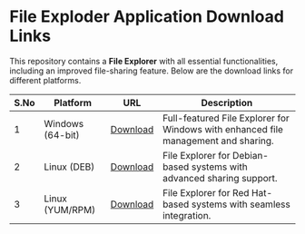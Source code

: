 # File Exploder Application Download Links
This repository contains a **File Explorer** with all essential functionalities, including an improved file-sharing feature. Below are the download links for different platforms.

| S.No | Platform         | URL                                                                                                   | Description                                                                        |
| ---- | ---------------- | ----------------------------------------------------------------------------------------------------- | ---------------------------------------------------------------------------------- |
| 1    | Windows (64-bit) | [Download]([URL](https://drive.google.com/file/d/1k0ZYCBd9Ges9iZNPCpGPa-E4MVVk-VaJ/view?usp=sharing)) | Full-featured File Explorer for Windows with enhanced file management and sharing. |
| 2    | Linux (DEB)      | [Download](https://drive.google.com/file/d/1mQsaWLjrbCiyx95-lprKou1UGCKdsL_6/view?usp=sharing)        | File Explorer for Debian-based systems with advanced sharing support.              |
| 3    | Linux (YUM/RPM)  | [Download](https://drive.google.com/file/d/1zXrRq3iE6FlGjfTy4KP3w_loKyBOQvkC/view?usp=sharing)        | File Explorer for Red Hat-based systems with seamless integration.                 |
